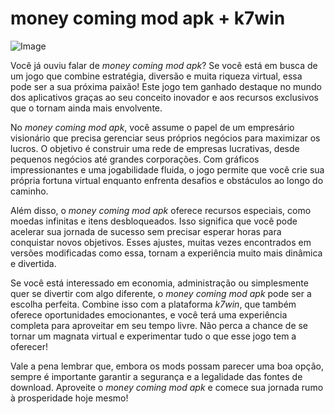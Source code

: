 # money coming mod apk + k7win

![Image](https://github.com/user-attachments/assets/b9de9dee-b60e-46a0-9e49-3c6ca594ed6f)

Você já ouviu falar de *money coming mod apk*? Se você está em busca de um jogo que combine estratégia, diversão e muita riqueza virtual, essa pode ser a sua próxima paixão! Este jogo tem ganhado destaque no mundo dos aplicativos graças ao seu conceito inovador e aos recursos exclusivos que o tornam ainda mais envolvente.

No *money coming mod apk*, você assume o papel de um empresário visionário que precisa gerenciar seus próprios negócios para maximizar os lucros. O objetivo é construir uma rede de empresas lucrativas, desde pequenos negócios até grandes corporações. Com gráficos impressionantes e uma jogabilidade fluida, o jogo permite que você crie sua própria fortuna virtual enquanto enfrenta desafios e obstáculos ao longo do caminho.

Além disso, o *money coming mod apk* oferece recursos especiais, como moedas infinitas e itens desbloqueados. Isso significa que você pode acelerar sua jornada de sucesso sem precisar esperar horas para conquistar novos objetivos. Esses ajustes, muitas vezes encontrados em versões modificadas como essa, tornam a experiência muito mais dinâmica e divertida.

Se você está interessado em economia, administração ou simplesmente quer se divertir com algo diferente, o *money coming mod apk* pode ser a escolha perfeita. Combine isso com a plataforma *k7win*, que também oferece oportunidades emocionantes, e você terá uma experiência completa para aproveitar em seu tempo livre. Não perca a chance de se tornar um magnata virtual e experimentar tudo o que esse jogo tem a oferecer!

Vale a pena lembrar que, embora os mods possam parecer uma boa opção, sempre é importante garantir a segurança e a legalidade das fontes de download. Aproveite o *money coming mod apk* e comece sua jornada rumo à prosperidade hoje mesmo!